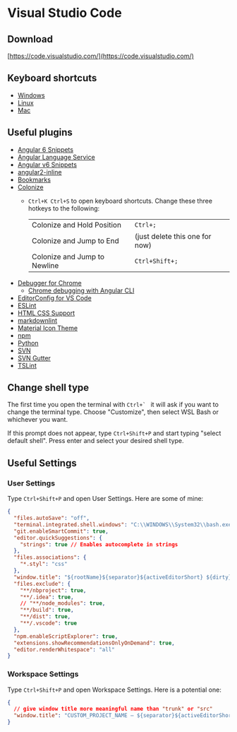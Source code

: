 # Visual Studio Code

## Download

[https://code.visualstudio.com/](https://code.visualstudio.com/)

## Keyboard shortcuts

- [Windows](https://code.visualstudio.com/shortcuts/keyboard-shortcuts-windows.pdf)
- [Linux](https://code.visualstudio.com/shortcuts/keyboard-shortcuts-linux.pdf)
- [Mac](https://code.visualstudio.com/shortcuts/keyboard-shortcuts-macos.pdf)

## Useful plugins

- [Angular 6 Snippets](https://marketplace.visualstudio.com/items?itemName=Mikael.Angular-BeastCode)
- [Angular Language Service](https://marketplace.visualstudio.com/items?itemName=Angular.ng-template)
- [Angular v6 Snippets](https://marketplace.visualstudio.com/items?itemName=johnpapa.Angular2)
- [angular2-inline](https://marketplace.visualstudio.com/items?itemName=natewallace.angular2-inline)
- [Bookmarks](https://marketplace.visualstudio.com/items?itemName=alefragnani.Bookmarks)
- [Colonize](https://marketplace.visualstudio.com/items?itemName=vmsynkov.colonize)
  - `Ctrl+K Ctrl+S` to open keyboard shortcuts. Change these three hotkeys to the following:
  
    | | |
    | --- | --- |
    | Colonize and Hold Position | `Ctrl+;` |
    | Colonize and Jump to End | (just delete this one for now) |
    | Colonize and Jump to Newline | `Ctrl+Shift+;` |
- [Debugger for Chrome](https://marketplace.visualstudio.com/items?itemName=msjsdiag.debugger-for-chrome)
  - [Chrome debugging with Angular CLI](https://github.com/Microsoft/vscode-recipes/tree/master/Angular-CLI)
- [EditorConfig for VS Code](https://marketplace.visualstudio.com/items?itemName=EditorConfig.EditorConfig)
- [ESLint](https://marketplace.visualstudio.com/items?itemName=dbaeumer.vscode-eslint)
- [HTML CSS Support](https://marketplace.visualstudio.com/items?itemName=ecmel.vscode-html-css)
- [markdownlint](https://marketplace.visualstudio.com/items?itemName=DavidAnson.vscode-markdownlint)
- [Material Icon Theme](https://marketplace.visualstudio.com/items?itemName=PKief.material-icon-theme)
- [npm](https://marketplace.visualstudio.com/items?itemName=eg2.vscode-npm-script)
- [Python](https://marketplace.visualstudio.com/items?itemName=donjayamanne.python)
- [SVN](https://marketplace.visualstudio.com/items?itemName=johnstoncode.svn-scm)
- [SVN Gutter](https://marketplace.visualstudio.com/items?itemName=beaugust.blamer-vs)
- [TSLint](https://marketplace.visualstudio.com/items?itemName=eg2.tslint)

## Change shell type

The first time you open the terminal with ``Ctrl+` `` it will ask if you want to change the terminal type. Choose "Customize", then select WSL Bash or whichever you want.

If this prompt does not appear, type `Ctrl+Shift+P` and start typing "select default shell". Press enter and select your desired shell type.

## Useful Settings

### User Settings

Type `Ctrl+Shift+P` and open User Settings. Here are some of mine:

```json
{
  "files.autoSave": "off",
  "terminal.integrated.shell.windows": "C:\\WINDOWS\\System32\\bash.exe",
  "git.enableSmartCommit": true,
  "editor.quickSuggestions": {
    "strings": true // Enables autocomplete in strings
  },
  "files.associations": {
    "*.styl": "css"
  },
  "window.title": "${rootName}${separator}${activeEditorShort} ${dirty}",
  "files.exclude": {
    "**/nbproject": true,
    "**/.idea": true,
    // "**/node_modules": true,
    "**/build": true,
    "**/dist": true,
    "**/.vscode": true
  },
  "npm.enableScriptExplorer": true,
  "extensions.showRecommendationsOnlyOnDemand": true,
  "editor.renderWhitespace": "all"
}
```

### Workspace Settings

Type `Ctrl+Shift+P` and open Workspace Settings. Here is a potential one:

```json
{
  // give window title more meaningful name than "trunk" or "src"
  "window.title": "CUSTOM_PROJECT_NAME — ${separator}${activeEditorShort} ${dirty}"
}
```
